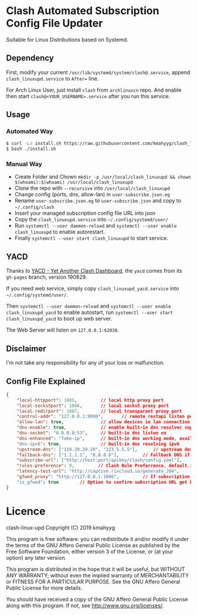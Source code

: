 # Clash Automated Subscription Config File Updater

Suitable for Linux Distributions based on Systemd.

## Dependency

First, modify your current `/usr/lib/systemd/system/clash@.service`, append ` clash_linuxupd.service` to `After=` line.

For Arch Linux User, just install `clash` from `archlinuxcn` repo. And enable then start `clash@<YOUR_USERNAME>.service` after you run this service.

## Usage

### Automated Way

```sh
$ curl -Lo install.sh https://raw.githubusercontent.com/kmahyyg/clash_linuxupd/master/install.sh
$ bash ./install.sh
```

### Manual Way

- Create Folder and Chown `mkdir -p /usr/local/clash_linuxupd && chown $(whoami):$(whoami) /usr/local/clash_linuxupd`
- Clone the repo with `--recursive` into `/usr/local/clash_linuxupd`
- Change config (ports, dns, allow-lan) in `user-subscribe.json.eg`
- Rename `user-subscribe.json.eg` to `user-subscribe.json` and copy to `~/.config/clash`
- Insert your managed subscription config file URL into json
- Copy the `clash_linuxupd.service` into `~/.config/systemd/user/`
- Run `systemctl --user daemon-reload` and `systemctl --user enable clash_linuxupd` to enable autorestart.
- Finally `systemctl --user start clash_linuxupd` to start service.

## YACD

Thanks to [YACD - Yet Another Clash Dashboard](https://github.com/haishanh/yacd), the `yacd` comes from its `gh-pages` branch, version 190829.

If you need web service, simply copy `clash_linuxupd_yacd.service` into `~/.config/systemd/user/`.

Then `systemctl --user daemon-reload` and `systemctl --user enable clash_linuxupd_yacd` to enable autostart, run `systemctl --user start clash_linuxupd_yacd` to boot up web server.

The Web Server will listen on `127.0.0.1:62038`.

## Disclaimer

I'm not take any responsibility for any of your loss or malfunction.

## Config File Explained

```json
{
    "local-httpport": 1085,         // local http proxy port
    "local-socks5port": 1086,       // local socks5 proxy port
    "local-redirport": 1087,        // local transparent proxy port
    "control-addr": "127.0.0.1:9090",       // remote restapi listen port
    "allow-lan": true,              // allow devices in lan connection
    "dns-enable": true,             // enable built-in dns resolver support
    "dns-socket": "0.0.0.0:53",     // built-in dns listen on
    "dns-enhanced": "fake-ip",      // built-in dns working mode, available: fake-ip / redir-host
    "dns-ipv6": true,               // built-in dns resolving ipv6
    "upstream-dns": ["119.29.29.29", "223.5.5.5"],      // upstream dns address, support protocol: pure ip (Traditional UDP) , tls:// (DoT), https:// (DoH EndPoint),  tcp:// (Fallback DNS, concurrent processing),
    "fallback-dns": ["1.1.1.1", "8.8.8.8"],         // Fallback DNS if GEOIP is not CN
    "subscribe-url": ["http://host:port/apikey/clash/config.yaml"],      // Your Subscription URL
    "rules-preference": 0,         // Clash Rule Preferrence, default is the rules comes with your first subscription URL, start from 0
    "latency-test-url": "http://captive.rixcloud.io/generate_204",     // Clash for Windows Specific Latency Test URL
    "gfwed_proxy": "http://127.0.0.1:1086",         // If subscription URL get banned, use this proxy first, support: (http/socks5)://user:pass@host:port
    "is_gfwed": true        // Option to confirm subscription URL get banned, manually set
}
```

# Licence

 clash-linux-upd
 Copyright (C) 2019  kmahyyg
 
 This program is free software: you can redistribute it and/or modify
 it under the terms of the GNU Affero General Public License as published by
 the Free Software Foundation, either version 3 of the License, or
 (at your option) any later version.
 
 This program is distributed in the hope that it will be useful,
 but WITHOUT ANY WARRANTY; without even the implied warranty of
 MERCHANTABILITY or FITNESS FOR A PARTICULAR PURPOSE.  See the
 GNU Affero General Public License for more details.
 
 You should have received a copy of the GNU Affero General Public License
 along with this program.  If not, see <http://www.gnu.org/licenses/>.

